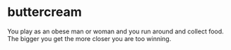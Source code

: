 # buttercream
You play as an obese man or woman and you run around and collect food. The bigger you get the more closer you are too winning.
